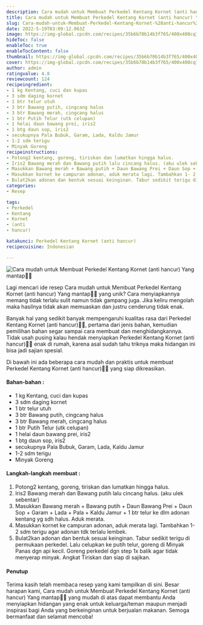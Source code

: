 ```yaml
---
description: Cara mudah untuk Membuat Perkedel Kentang Kornet (anti hancur) Yang mantap"
title: Cara mudah untuk Membuat Perkedel Kentang Kornet (anti hancur) Yang mantap
slug: Cara-mudah-untuk-Membuat-Perkedel-Kentang-Kornet-%28anti-hancur%29-Yang-mantap
date: 2022-5-19T03:09:12.063Z
image: https://img-global.cpcdn.com/recipes/35b6b70b14b3f765/400x400cq70/photo.jpg
hideToc: false
enableToc: true
enableTocContent: false
thumbnail: https://img-global.cpcdn.com/recipes/35b6b70b14b3f765/400x400cq70/photo.jpg
cover: https://img-global.cpcdn.com/recipes/35b6b70b14b3f765/400x400cq70/photo.jpg
author: admin
ratingvalue: 4.8
reviewcount: 124
recipeingredient:
- 1 kg Kentang, cuci dan kupas
- 3 sdm daging kornet
- 1 btr telur utuh
- 3 btr Bawang putih, cingcang halus
- 3 btr Bawang merah, cingcang halus
- 1 btr Putih Telur (utk celupan)
- 1 helai daun bawang prei, iris2
- 1 btg daun sop, iris2
- secukupnya Pala Bubuk, Garam, Lada, Kaldu Jamur
- 1-2 sdm terigu
- Minyak Goreng
recipeinstructions:
- Potong2 kentang, goreng, tiriskan dan lumatkan hingga halus.
- Iris2 Bawang merah dan Bawang putih lalu cincang halus. (aku ulek sebentar)
- Masukkan Bawang merah + Bawang putih + Daun Bawang Prei + Daun Sop + Garam + Lada + Pala + Kaldu Jamur + 1 btr telur ke dlm adonan kentang yg sdh halus. Aduk merata.
- Masukkan kornet ke campuran adonan, aduk merata lagi. Tambahkan 1- 2 sdm terigu agar adonan tdk terlalu lembek.
- Bulat2kan adonan dan bentuk sesuai keinginan. Tabur sedikit terigu di permukaan perkedel. Lalu celupkan ke putih telur, goreng di Minyak Panas dgn api kecil. Goreng perkedel dgn step 1x balik agar tidak menyerap minyak. Angkat Tiriskan dan siap di sajikan.
categories:
- Resep

tags:
- Perkedel
- Kentang
- Kornet
- (anti
- hancur)

katakunci: Perkedel Kentang Kornet (anti hancur)
recipecuisine: Indonesian

---
```


![Cara mudah untuk Membuat Perkedel Kentang Kornet (anti hancur) Yang mantap👩‍🍳](https://img-global.cpcdn.com/recipes/35b6b70b14b3f765/400x400cq70/photo.jpg)

Lagi mencari ide resep Cara mudah untuk Membuat Perkedel Kentang Kornet (anti hancur) Yang mantap👩‍🍳 yang unik? Cara menyiapkannya memang tidak terlalu sulit namun tidak gampang juga. Jika keliru mengolah maka hasilnya tidak akan memuaskan dan justru cenderung tidak enak.

Banyak hal yang sedikit banyak mempengaruhi kualitas rasa dari Perkedel Kentang Kornet (anti hancur)👩‍🍳, pertama dari jenis bahan, kemudian pemilihan bahan segar sampai cara membuat dan menghidangkannya. Tidak usah pusing kalau hendak menyiapkan Perkedel Kentang Kornet (anti hancur)👩‍🍳 enak di rumah, karena asal sudah tahu triknya maka hidangan ini bisa jadi sajian spesial.

Di bawah ini ada beberapa cara mudah dan praktis untuk membuat Perkedel Kentang Kornet (anti hancur)👩‍🍳 yang siap dikreasikan.

<!--inarticleads1-->

#### Bahan-bahan :

- 1 kg Kentang, cuci dan kupas
- 3 sdm daging kornet
- 1 btr telur utuh
- 3 btr Bawang putih, cingcang halus
- 3 btr Bawang merah, cingcang halus
- 1 btr Putih Telur (utk celupan)
- 1 helai daun bawang prei, iris2
- 1 btg daun sop, iris2
- secukupnya Pala Bubuk, Garam, Lada, Kaldu Jamur
- 1-2 sdm terigu
- Minyak Goreng

<!--inarticleads2-->

#### Langkah-langkah membuat :

1. Potong2 kentang, goreng, tiriskan dan lumatkan hingga halus.
1. Iris2 Bawang merah dan Bawang putih lalu cincang halus. (aku ulek sebentar)
1. Masukkan Bawang merah + Bawang putih + Daun Bawang Prei + Daun Sop + Garam + Lada + Pala + Kaldu Jamur + 1 btr telur ke dlm adonan kentang yg sdh halus. Aduk merata.
1. Masukkan kornet ke campuran adonan, aduk merata lagi. Tambahkan 1- 2 sdm terigu agar adonan tdk terlalu lembek.
1. Bulat2kan adonan dan bentuk sesuai keinginan. Tabur sedikit terigu di permukaan perkedel. Lalu celupkan ke putih telur, goreng di Minyak Panas dgn api kecil. Goreng perkedel dgn step 1x balik agar tidak menyerap minyak. Angkat Tiriskan dan siap di sajikan.

#### Penutup

Terima kasih telah membaca resep yang kami tampilkan di sini. Besar harapan kami, Cara mudah untuk Membuat Perkedel Kentang Kornet (anti hancur) Yang mantap👩‍🍳 yang mudah di atas dapat membantu Anda menyiapkan hidangan yang enak untuk keluarga/teman maupun menjadi inspirasi bagi Anda yang berkeinginan untuk berjualan makanan. Semoga bermanfaat dan selamat mencoba!
